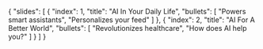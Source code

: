 {
  "slides": [
    {
      "index": 1,
      "title": "AI In Your Daily Life",
      "bullets": [
        "Powers smart assistants",
        "Personalizes your feed"
      ]
    },
    {
      "index": 2,
      "title": "AI For A Better World",
      "bullets": [
        "Revolutionizes healthcare",
        "How does AI help you?"
      ]
    }
  ]
}